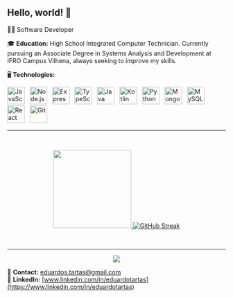 ## Hello, world! 👋

👨‍💻 Software Developer

🎓 **Education:** High School Integrated Computer Technician. Currently pursuing an Associate Degree in Systems Analysis and Development at IFRO Campus Vilhena, always seeking to improve my skills.

🖥️ **Technologies:**

<p>
  <img title="JavaScript" alt="JavaScript" src="https://skillicons.dev/icons?i=javascript" height="40"/>
  &nbsp;
  <img title="Node.js" alt="Node.js" src="https://skillicons.dev/icons?i=nodejs" height="40"/>
  &nbsp;
  <img title="Express" alt="Express" src="https://skillicons.dev/icons?i=express" height="40"/>
  &nbsp;
  <img title="TypeScript" alt="TypeScript" src="https://skillicons.dev/icons?i=typescript" height="40"/>
  &nbsp;
  <img title="Java" alt="Java" src="https://skillicons.dev/icons?i=java" height="40"/>
  &nbsp;
  <img title="Kotlin" alt="Kotlin" src="https://skillicons.dev/icons?i=kotlin" height="40"/>
  &nbsp;
  <img title="Python" alt="Python" src="https://skillicons.dev/icons?i=python" height="40"/>
  &nbsp;
  <img title="MongoDB" alt="MongoDB" src="https://skillicons.dev/icons?i=mongodb" height="40"/>
  &nbsp;
  <img title="MySQL" alt="MySQL" src="https://skillicons.dev/icons?i=mysql" height="40"/>
  &nbsp;
  <img title="React" alt="React" src="https://skillicons.dev/icons?i=react" height="40"/>
  &nbsp;
  <img title="Git" alt="Git" src="https://skillicons.dev/icons?i=git" height="40"/>
</p>

---

<br/>
<p align="center">
  <a href="https://github.com/EduardoTartas">
    <img height="180em" src="https://github-readme-stats.vercel.app/api/top-langs/?username=EduardoTartas&layout=compact&theme=dark&locale=en&hide_border=true&bg_color=EB545400"/>
  </a>
 <a href="https://github.com/EduardoTartas"><img src="https://streak-stats.demolab.com?user=EduardoTartas&theme=dark&background=EB545400&border=EB545400" alt="GitHub Streak" /></a>
</p>
<br/>

---

<p align="center">
  <img src="https://capsule-render.vercel.app/api?type=waving&color=FF7F00&height=120&section=footer"/>
</p>

📧 **Contact:** eduardos.tartas@gmail.com  
🔗 **LinkedIn:** [www.linkedin.com/in/eduardotartas](https://www.linkedin.com/in/eduardotartas)
